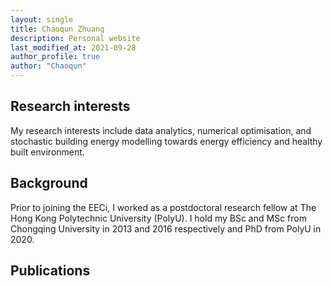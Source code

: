```yaml
---
layout: single
title: Chaoqun Zhuang
description: Personal website
last_modified_at: 2021-09-28
author_profile: true
author: "Chaoqun"
---
```



## Research interests
My research interests include data analytics, numerical optimisation, and stochastic building energy modelling towards energy efficiency and healthy built environment.  

## Background
Prior to joining the EECi, I worked as a postdoctoral research fellow at The Hong Kong Polytechnic University (PolyU). I hold my BSc and MSc from Chongqing University in 2013 and 2016 respectively and PhD from PolyU in 2020.

## Publications

<script src="https://bibbase.org/service/mendeley/713ebec7-d051-3c7a-b868-fd9ea0861073?jsonp=1"></script>
